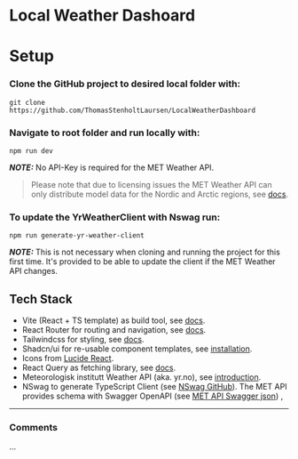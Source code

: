 # Local Weather Dashoard

# Setup

### **Clone the GitHub project to desired local folder with:**

```
git clone https://github.com/ThomasStenholtLaursen/LocalWeatherDashboard
```

### **Navigate to root folder and run locally with:**

```
npm run dev
```

**_NOTE:_** No API-Key is required for the MET Weather API.

> Please note that due to licensing issues the MET Weather API can only distribute model data for the Nordic and Arctic regions, see [docs](https://api.met.no/weatherapi/locationforecast/2.0/documentation "Vite getting started").

### **To update the YrWeatherClient with Nswag run:**

```
npm run generate-yr-weather-client
```

**_NOTE:_** This is not necessary when cloning and running the project for this first time. It's provided to be able to update the client if the MET Weather API changes.

## Tech Stack

- Vite (React + TS template) as build tool, see [docs](https://vitejs.dev/guide/ "Vite getting started").
- React Router for routing and navigation, see [docs](https://reactrouter.com/en/main/start/overview "React Router feature overview").
- Tailwindcss for styling, see [docs](https://tailwindcss.com/docs/installation "Get started with Tailwind CSS").
- Shadcn/ui for re-usable component templates, see [installation](https://ui.shadcn.com/docs/installation/vite "Vite + shadcn/ui installation").
- Icons from [Lucide React](https://lucide.dev/icons/ "Lucide React Icons").
- React Query as fetching library, see [docs](https://tanstack.com/query/v3/docs/framework/react/overview "TanStack Query v3 - Overview").
- Meteorologisk institutt Weather API (aka. yr.no), see [introduction](https://developer.yr.no/doc/GettingStarted/ "MET Weather API - Getting Started").
- NSwag to generate TypeScript Client (see [NSwag GitHub](https://github.com/RicoSuter/NSwag "Vite getting started")). The MET API provides schema with Swagger OpenAPI (see [MET API Swagger json](https://api.met.no/weatherapi/locationforecast/2.0/swagger "Schema for the JSON format included in the OpenAPI spec")) ,

---

### Comments

...

